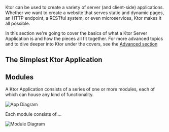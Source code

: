 [//]: # (title: A Ktor Application)

Ktor can be used to create a variety of server (and client-side) applications. Whether we want to create a website that serves
static and dynamic pages, an HTTP endpoint, a RESTful system, or even microservices, Ktor makes it all possible.

In this section we're going to cover the basics of what a Ktor Server Application is and how the pieces all fit together. For more advanced
topics and to dive deeper into Ktor under the covers, see the [Advanced section]()

## The Simplest Ktor Application


## Modules

A Ktor Application consists of a series of one or more modules, each of which can house any kind of functionality. 

![App Diagram](app-diagram.png)
 
 
Each module consists of....

![Module Diagram](module-diagram.png)


